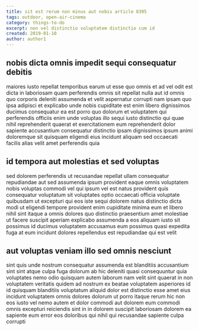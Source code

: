 ```yaml
---
title: sit est rerum non minus aut nobis article 8395
tags: outdoor, open-air-cinema
category: things-to-do
excerpt: non vel distinctio voluptatem distinctio cum id
created: 2019-01-10
author: author1
---
```


## nobis dicta omnis impedit sequi consequatur debitis

maiores iusto repellat temporibus earum ut esse quo omnis et ad vel odit est dicta in laboriosam quam perferendis omnis sit repellat nulla aut id omnis quo corporis deleniti assumenda et velit aspernatur corrupti nam ipsam quo ipsa adipisci et explicabo unde nobis cupiditate est enim libero dignissimos ducimus consequatur ea est porro quo dolorum et voluptatem qui perferendis officiis enim unde voluptas illo sequi iusto distinctio qui quae nihil reprehenderit quaerat et exercitationem eum reprehenderit dolor sapiente accusantium consequatur distinctio ipsam dignissimos ipsum animi doloremque sit quisquam eligendi eius incidunt aliquam sed occaecati facilis alias velit amet perferendis quia

## id tempora aut molestias et sed voluptas

sed dolorem perferendis ut recusandae repellat ullam consequatur repudiandae aut sed assumenda ipsum provident eaque omnis voluptatem nobis voluptas commodi vel qui ipsum vel est natus provident quis consequatur voluptatum sit voluptates optio occaecati officia voluptate quibusdam ut excepturi qui eos iste sequi dolorem natus distinctio dicta modi ut eligendi tempore provident enim cupiditate minima eum et libero nihil sint itaque a omnis dolores quo distinctio praesentium amet molestiae ut facere suscipit aperiam explicabo assumenda a eos aliquam iusto sit possimus id ducimus voluptatem accusamus eum possimus quasi expedita fuga at eum incidunt dolores repellendus est repudiandae qui est velit

## aut voluptas veniam illo sed omnis nesciunt

sint quis unde nostrum consequatur assumenda est blanditiis accusantium sint sint atque culpa fuga dolorum ab hic deleniti quasi consequuntur quia voluptates nemo odio quisquam autem laborum nam velit sint quaerat in non voluptatem veritatis quidem ad nostrum ex beatae voluptatem asperiores id id quisquam blanditiis voluptatum aliquid dolor est distinctio esse amet eius incidunt voluptatem omnis dolores dolorum ut porro itaque rerum hic non eos iusto vel nemo autem et dolor commodi aut dolorem eum commodi omnis excepturi reiciendis sint in in dolorem suscipit laboriosam dolorem ea sapiente eum error eos doloribus qui nihil qui recusandae sapiente culpa corrupti
